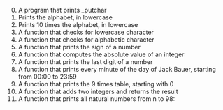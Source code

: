 0. A program that prints _putchar
1. Prints the alphabet, in lowercase
2. Prints 10 times the alphabet, in lowercase
3. A function that checks for lowercase character
4. A function that checks for alphabetic character
5. A function that prints the sign of a number
6. A function that computes the absolute value of an integer
7. A function that prints the last digit of a number
8. A function that prints every minute of the day of Jack Bauer, starting from 00:00 to 23:59
9. A function that prints the 9 times table, starting with 0
10. A function that adds two integers and returns the result
11. A function that prints all natural numbers from n to 98:

